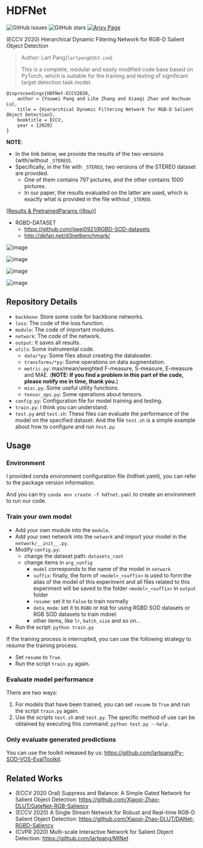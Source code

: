 # HDFNet

![GitHub issues](https://img.shields.io/github/issues/lartpang/HDFNet?style=flat-square)
![GitHub stars](https://img.shields.io/github/stars/lartpang/HDFNet?style=flat-square)
[![Arixv Page](https://img.shields.io/badge/Arixv-2007.06227-red?style=flat-square)](https://arxiv.org/abs/2007.06227)

(ECCV 2020) Hierarchical Dynamic Filtering Network for RGB-D Salient Object Detection

> Author: Lart Pang(`lartpang@163.com`)
>
> This is a complete, modular and easily modified code base based on PyTorch, which is suitable for the training and testing of significant target detection task model.

```text
@inproceedings{HDFNet-ECCV2020,
    author = {Youwei Pang and Lihe Zhang and Xiaoqi Zhao and Huchuan Lu},
    title = {Hierarchical Dynamic Filtering Network for RGB-D Salient Object Detection},
    booktitle = ECCV,
    year = {2020}
}
```

**NOTE**: 
* In the link below, we provide the results of the two versions (with/without `_STEREO`). 
* Specifically, in the file with `_STEREO`, two versions of the STEREO dataset are provided. 
    * One of them contains 797 pictures, and the other contains 1000 pictures. 
    * In our paper, the results evaluated on the latter are used, which is exactly what is provided in the file without `_STEREO`.

[[Results & PretrainedParams (j9qu)](https://pan.baidu.com/s/1hExlf0uZ0kuar99xzpL0Sw)]

* RGBD-DATASET
    * https://github.com/jiwei0921/RGBD-SOD-datasets
    * http://dpfan.net/d3netbenchmark/

![image](https://user-images.githubusercontent.com/26847524/87150231-45f15f80-c2e4-11ea-8ce8-fb8588faf5f5.png)

![image](https://user-images.githubusercontent.com/26847524/87150259-4e499a80-c2e4-11ea-94d2-1427a7a59bfa.png)

![image](https://user-images.githubusercontent.com/26847524/87150301-5acdf300-c2e4-11ea-8bff-2f9178675730.png)

![image](https://user-images.githubusercontent.com/26847524/87150362-789b5800-c2e4-11ea-81ea-8c70778efc6a.png)

## Repository Details

* `backbone`: Store some code for backbone networks.
* `loss`: The code of the loss function.
* `module`: The code of important modules.
* `network`: The code of the network.
* `output`: It saves all results.
* `utils`: Some instrumental code.
    * `data/*py`: Some files about creating the dataloader.
    * `transforms/*py`: Some operations on data augmentation.
    * `metric.py`: max/mean/weighted F-measure, S-measure, E-measure and MAE. (**NOTE: If you find a problem in this part of the code, please notify me in time, thank you.**)
    * `misc.py`: Some useful utility functions.
    * `tensor_ops.py`: Some operations about tensors.
* `config.py`: Configuration file for model training and testing.
* `train.py`: I think you can understand.
* `test.py` and `test.sh`: These files can evaluate the performance of the model on the specified dataset. And the file `test.sh` is a simple example about how to configure and run `test.py`.

## Usage

### Environment

I provided conda environment configuration file (hdfnet.yaml), you can refer to the package version information.

And you can try `conda env create -f hdfnet.yaml` to create an environment to run our code.

### Train your own model

* Add your own module into the `module`.
* Add your own network into the `network` and import your model in the `network/__init__.py`.
* Modify `config.py`:
    * change the dataset path: `datasets_root`
    * change items in `arg_config`
        * `model` corresponds to the name of the model in `network`
        * `suffix`: finally, the form of `<model>_<suffix>` is used to form the alias of the model of this experiment and all files related to this experiment will be saved to the folder `<model>_<suffix>` in `output` folder
        * `resume`: set it to `False` to train normally
        * `data_mode`: set it to `RGBD` or `RGB` for using RGBD SOD datasets or RGB SOD datasets to train mdoel.
        * other items, like `lr`, `batch_size` and so on...
* Run the script: `python train.py`

If the training process is interrupted, you can use the following strategy to resume the training process.

* Set `resume` to `True`.
* Run the script `train.py` again.

### Evaluate model performance

There are two ways:
1. For models that have been trained, you can set `resume` to `True` and run the script `train.py` again.
2. Use the scripts `test.sh` and `test.py`. The specific method of use can be obtained by executing this command: `python test.py --help`.

### Only evaluate generated predictions

You can use the toolkit released by us: <https://github.com/lartpang/Py-SOD-VOS-EvalToolkit>.

## Related Works

* (ECCV 2020 Oral) Suppress and Balance: A Simple Gated Network for Salient Object Detection: https://github.com/Xiaoqi-Zhao-DLUT/GateNet-RGB-Saliency
* (ECCV 2020) A Single Stream Network for Robust and Real-time RGB-D Salient Object Detection: https://github.com/Xiaoqi-Zhao-DLUT/DANet-RGBD-Saliency
* (CVPR 2020) Multi-scale Interactive Network for Salient Object Detection: https://github.com/lartpang/MINet
